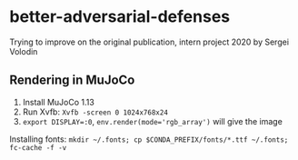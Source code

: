 # better-adversarial-defenses
Trying to improve on the original publication, intern project 2020 by Sergei Volodin

## Rendering in MuJoCo
1. Install MuJoCo 1.13
2. Run Xvfb: `Xvfb -screen 0 1024x768x24`
3. `export DISPLAY=:0`, `env.render(mode='rgb_array')` will give the image

Installing fonts:
`mkdir ~/.fonts; cp $CONDA_PREFIX/fonts/*.ttf ~/.fonts; fc-cache -f -v`
